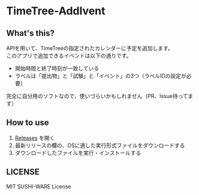 # TimeTree-AddIvent

## What's this?

APIを用いて、TimeTreeの指定されたカレンダーに予定を追加します。  
このアプリで追加できるイベントは以下の通りです。  

- 開始時間と終了時刻が一致している
- ラベルは「提出物」と「試験」と「イベント」の3つ（ラベルIDの設定が必要）  

完全に自分用のソフトなので、使いづらいかもしれません（PR、Issue待ってます）  

## How to use
1. [Releases](https://github.com/watasuke102/TimeTree-AddIvent/releases) を開く
1. 最新リリースの欄の、OSに適した実行形式ファイルをダウンロードする
1. ダウンロードしたファイルを実行・インストールする

## LICENSE
MIT SUSHI-WARE License
